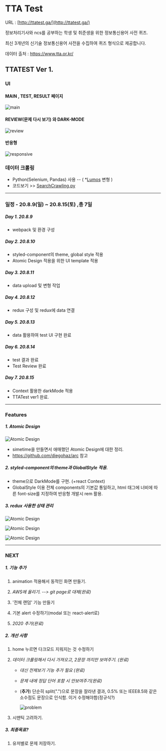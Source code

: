 # TTA Test

URL : [http://ttatest.ga/](http://ttatest.ga/)



정보처리기사와 ncs를 공부하는 학생 및 취준생을 위한 정보통신용어 사전 퀴즈.

최신 3개년의 신기술 정보통신용어 사전을 수집하여  퀴즈 형식으로 제공합니다.



데이터 출처 : https://www.tta.or.kr/



## TTATEST Ver 1.

### UI 

#### MAIN , TEST, RESULT 페이지

![main](https://github.com/arara90/images/blob/master/ttatest/tta01.png?raw=true)



#### REVIEW(문제 다시 보기) 와 DARK-MODE

![review](https://github.com/arara90/images/blob/master/ttatest/tta04.png?raw=true)



#### 반응형

![responsive](https://github.com/arara90/images/blob/master/ttatest/tta06.png?raw=true)



### 데이터 크롤링

- Python(Selenium, Pandas) 사용 -- ( *[Lumos](https://github.com/lumos9x/Lumos_ver1) 변형 )
- 코드보기 >> [SearchCrawling.py](https://github.com/arara90/ttatest/blob/master/crawling-python/SearchCrawling.py)

-- --

### 일정 - 20.8.9(일) ~ 20.8.15(토) ,총 7일

##### Day 1. 20.8.9

* webpack 및 환경 구성

##### Day 2. 20.8.10

* styled-component의 theme, global style 적용
* Atomic Design 적용을 위한 UI template 적용

##### Day 3.  20.8.11

* data upload 및 변형 작업

##### Day 4.   20.8.12

* redux 구성 및 redux에 data 연결

##### Day 5.  20.8.13

* data 활용하여 test UI 구현 완료

##### Day 6.  20.8.14

* test 결과 완료
* Test Review 완료

##### Day 7.  20.8.15

* Context 활용한 darkMode 적용
* TTATest ver1 완료.

----------------------------------

### Features

##### 1. Atomic Design

![Atomic Design](https://github.com/arara90/images/blob/master/ttatest/tta07.png?raw=true)

- simetime을 만들면서 애매했던 Atomic Design에 대한 정리.  
- https://github.com/diegohaz/arc 참고
  


##### 2. styled-component의 theme과 GlobalStyle 적용.

* theme으로 DarkMode를 구현. (+react Context)
* GlobalStyle 이용 전체 components의 기본값 통일하고, html 태그에 너비에 따른 font-size를 지정하여 반응형 개발시 rem 활용.



##### 3. redux 사용한 상태 관리

![Atomic Design](https://github.com/arara90/images/blob/master/ttatest/tta08.png?raw=true)

![Atomic Design](https://github.com/arara90/images/blob/master/ttatest/tta09.png?raw=true)

![Atomic Design](https://github.com/arara90/images/blob/master/ttatest/tta10.png?raw=true)

----------------------------------

### NEXT

##### 1. 기능 추가

1. animation 적용해서 동적인 화면 만들기.

2. *AWS에 올리기. --> git page로 대체(완료)*

3. '전체 랜덤' 기능 만들기

4. 기본 alert 수정하기(modal 또는 react-alert로)

5. *2020 추가(완료)*

   
##### 2. 개선 사항

1. home 누르면 다크모드 지워지는 것 수정하기

2. *데이터 크롤링해서 다시 가져오고, 2문장 까지만 보여주기.   (완료)*
   
   * *대신 전체보기 기능 추가 필요 (완료)*

   * *문제 내에 정답 단어 포함 시 안보여주기(완료)*
   
   * (**추가**) 단순히 split(".")으로 문장을 잘라낸 결과, 0.5% 또는 IEEE8.5와 같은 소수점도 문장으로 인식함. 이거 수정해야함(정규식?)
   
     ![problem](https://github.com/arara90/images/blob/master/ttatest/tta11.png?raw=true)
   
3. 시맨틱 고려하기.

   
##### 3. 최종목표?
1. 유저별로 문제 저장하기.



